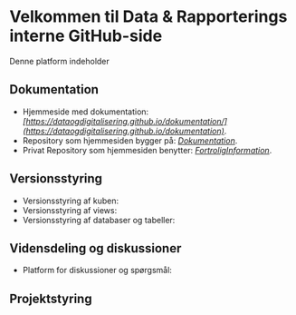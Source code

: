 # Velkommen til Data & Rapporterings interne GitHub-side

Denne platform indeholder
## Dokumentation 
  - Hjemmeside med dokumentation: *[https://dataogdigitalisering.github.io/dokumentation/](https://dataogdigitalisering.github.io/dokumentation)*.
  - Repository som hjemmesiden bygger på: *[Dokumentation](https://github.com/DataOgDigitalisering/dokumentation)*.
  - Privat Repository som hjemmesiden benytter:  *[FortroligInformation](https://github.com/DataOgDigitalisering/FortroligInformation)*.
## Versionsstyring
  - Versionsstyring af kuben: 
  - Versionsstyring af views:
  - Versionsstyring af databaser og tabeller: 
## Vidensdeling og diskussioner
  - Platform for diskussioner og spørgsmål:
## Projektstyring
